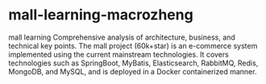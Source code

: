 # mall-learning-macrozheng
mall learning Comprehensive analysis of architecture, business, and technical key points. The mall project (60k+star) is an e-commerce system implemented using the current mainstream technologies. It covers technologies such as SpringBoot, MyBatis, Elasticsearch, RabbitMQ, Redis, MongoDB, and MySQL, and is deployed in a Docker containerized manner.
